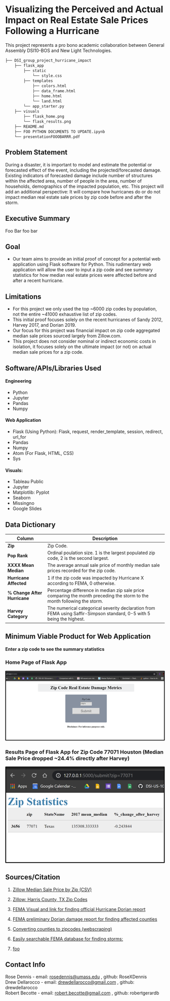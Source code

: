 
# Visualizing the Perceived and Actual Impact on Real Estate Sale Prices Following a Hurricane
This project represents a pro bono academic collaboration between General Assembly DSI10-BOS and New Light Technologies.
```
├── DSI_group_project_hurricane_impact
    ├── flask_app
        ├── static
            └── style.css
        ├── templates  
            ├── colors.html
            ├── data_frame.html
            ├── home.html
            └── land.html
        └── app_starter.py
    ├── visuals
        ├── flask_home.png
        └── flask_results.png
    ├── README.md
    ├── FOO PYTHON DOCUMENTS TO UPDATE.ipynb
    └── presentationFOOOBARRR.pdf
```
## Problem Statement

During a disaster, it is important to model and estimate the potential or forecasted effect of the event, including the projected/forecasted damage.
Existing indicators of forecasted damage include number of structures within the affected area, number of people in the area, number of households, demographics of the impacted population, etc.
This project will add an additional perspective: It will compare how hurricanes do or do not impact median real estate sale prices by zip code before and after the storm.

## Executive Summary

Foo Bar
foo bar
 
## Goal
- Our team aims to provide an initial proof of concept for a potential web application using Flask software for Python. This rudimentary web application will allow the user to input a zip code and see summary statistics for how median real estate prices were affected before and after a recent hurricane. 

## Limitations
- For this project we only used the top ~6000 zip codes by population, not the entire ~41000 exhaustive list of zip codes.
- This initial proof focuses solely on the recent hurricanes of Sandy 2012, Harvey 2017, and Dorian 2019.
- Our focus for this project was financial impact on zip code aggregated median sale prices sourced largely from Zillow.com.
- This project does not consider nominal or indirect economic costs in isolation, it focuses solely on the ultimate impact (or not) on actual median sale prices for a zip code.

## Software/APIs/Libraries Used

#### Engineering
- Python
- Jupyter
- Pandas
- Numpy

#### Web Application
- Flask (Using Python): Flask, request, render_template, session, redirect, url_for
- Pandas
- Numpy
- Atom (For Flask, HTML, CSS)
- Sys

#### Visuals:
- Tableau Public
- Jupyter
- Matplotlib: Pyplot
- Seaborn
- Missingno
- Google Slides

## Data Dictionary

| Column | Description |
| --- | --- |
| **Zip** | Zip Code. |
| **Pop Rank** | Ordinal poulation size. 1 is the largest populated zip code, 2 is the second largest. |
| **XXXX Mean Median** | The average annual sale price of monthly median sale prices recorded for the zip code. |
| **Hurricane Affected** | 1 if the zip code was impacted by Hurricane X according to FEMA, 0 otherwise. |
| **% Change After Hurricane** | Percentage difference in median zip sale price comparing the month preceding the storm to the month following the storm.|
| **Harvey Category** | The numerical categorical severity declaration from FEMA using Saffir-Simpson standard, 0-5 with 5 being the highest. |

## Minimum Viable Product for Web Application
 
#### Enter a zip code to see the summary statistics<br> 
### Home Page of Flask App <br>
![Flask Home Page](./visuals/flask_home.png)

### Results Page of Flask App for Zip Code 77071 Houston (Median Sale Price dropped ~24.4% directly after Harvey)<br>
![Flask Home Page](./visuals/flask_results.png)
 
## Sources/Citation
1. <a href="https://www.zillow.com/research/data/">Zillow Median Sale Price by Zip (CSV)</a> 

2. <a href="https://www.zillow.com/browse/homes/tx/harris-county/">Zillow: Harris County, TX Zip Codes</a> 

3. <a href="https://www.fema.gov/disaster/4468">FEMA Visual and link for finding official Hurricane Dorian report</a> 

4. <a href="https://www.fema.gov/media-library-data/1572651498411-9b9527200177132f395165f7888d7a67/FEMA4468DRFL.pdf">FEMA preliminary Dorian damage report for finding affected counties</a> 

5. <a href="https://www.getzips.com/county.htm">Converting counties to zipcodes (webscraping)</a> 

6. <a href="https://www.fema.gov/disasters?field_dv2_state_territory_tribal_value_selective=All&field_dv2_incident_type_tid=49124&field_dv2_declaration_type_value=All&field_dv2_incident_begin_value%5Bvalue%5D%5Bmonth%5D=&field_dv2_incident_begin_value%5Bvalue%5D%5Byear%5D=&field_dv2_incident_end_value%5Bvalue%5D%5Bmonth%5D=&field_dv2_incident_end_value%5Bvalue%5D%5Byear%5D=">Easily searchable FEMA database for finding storms:</a> 

7. <a href="">foo</a> 



## Contact Info

Rose Dennis - email: rosedennis@umass.edu , github: RoseXDennis <br>
Drew Dellarocco - email: drewdellarocco@gmail.com , github: drewdellarocco <br>
Robert Becotte - email: robert.becotte@gmail.com , github: robertgerardb <br>
